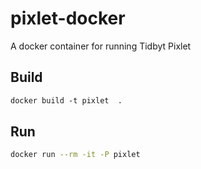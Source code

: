 # pixlet-docker
A docker container for running Tidbyt Pixlet 

## Build 

``` dockerfile
docker build -t pixlet  .
```

## Run

``` bash
docker run --rm -it -P pixlet
```

